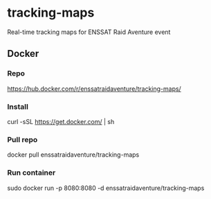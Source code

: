 # tracking-maps
Real-time tracking maps for ENSSAT Raid Aventure event


## Docker

### Repo
https://hub.docker.com/r/enssatraidaventure/tracking-maps/

### Install
curl -sSL https://get.docker.com/ | sh

### Pull repo
docker pull enssatraidaventure/tracking-maps

### Run container 
sudo docker run -p 8080:8080 -d enssatraidaventure/tracking-maps
